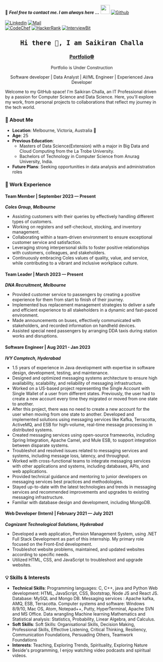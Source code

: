 <!--

## Complete list of github markdown emoji markup
https://gist.github.com/rxaviers/7360908

## technologies Icons 
https://simpleicons.org/

-->
📝 ***Feel free to contact me. I am always here ...*** <img src="https://media.giphy.com/media/WUlplcMpOCEmTGBtBW/giphy.gif" width="30">  [![Github](https://img.shields.io/github/followers/Ahmad-Sawalqeh?label=Follow%20Me&style=social)](https://github.com/elliot-robot)
<br>
<br>
[![Linkedin](https://img.shields.io/badge/LinkedIn-Saikiran%20Challa-blue?logo=Linkedin&logoColor=blue&labelColor=black)](https://www.linkedin.com/in/challa-oo7/)
[![Mail](https://img.shields.io/badge/Gmail-saikiran_challa@gmail.com-blue?logo=Gmail&logoColor=red&labelColor=black)](mailto:saikiranaus7399@gmail.com)
<br>
[![CodeChef](https://img.shields.io/badge/CodeChef-saikiran_challa-brightgreen?logo=CodeChef&logoColor=white&labelColor=black)](https://www.codechef.com/users/saikiran_007)
[![HackerRank](https://img.shields.io/badge/HackerRank-saikiran_challa-brightgreen?logo=HackerRank&logoColor=white&labelColor=black)](https://www.hackerrank.com/profile/saikiran7399)
[![InterviewBit](https://img.shields.io/badge/InterviewBit-saikiran_challa-blue?logo=InterviewBit&logoColor=white&labelColor=black)](https://www.interviewbit.com/profile/sai-kiran_974/)

<!-- [![HitCount](http://hits.dwyl.com/Ahmad-Sawalqeh/Ahmad-Sawalqeh.svg)](http://hits.dwyl.com/Ahmad-Sawalqeh/Ahmad-Sawalqeh) -->

<h2 align='center'><samp><strong>Hi there 👋, I am Saikiran Challa</strong></samp></h2>
<h3 align='center'><strong><a href="" target="_blank">Portfolio🌐</a></strong></h3>
<p align='center'> Portfolio is Under Construction</p>
<p align='center'>Software developer | Data Analyst | AI/ML Engineer | Experienced Java Developer</p>

<p align='left'> Welcome to my GitHub space! I'm Saikiran Challa, an IT Professional driven by a passion for Computer Science and Data Science. Here, you'll explore my work, from personal projects to collaborations that reflect my journey in the tech world.</p>

### 💬 About Me

- **Location**: Melbourne, Victoria, Australia 🦘
- **Age**: 25
- **Previous Education**: 
  - Masters of Data Science(Extension) with a major in Big Data and Cloud Computing from the La Trobe University.
  - Bachelors of Technology in Computer Science from Anurag University, India.
- **Future Plans**: Seeking opportunities in data analysis and administration roles

### 💼 Work Experience

#### Team Member | September 2023 — Present
***Coles Group, Melbourne***

- Assisting customers with their queries by effectively handling different types of customers.
- Working on registers and self-checkout, stocking, and inventory management.
- Collaborating within a team-driven environment to ensure exceptional customer service and satisfaction.
- Leveraging strong interpersonal skills to foster positive relationships with customers, colleagues, and stakeholders.
- Continuously embracing Coles values of quality, value, and service, while contributing to a vibrant and inclusive workplace culture.

#### Team Leader | March 2023 — Present
***DNA Recruitment, Melbourne***

- Provided customer service to passengers by creating a positive experience for them from start to finish of their journey.
- Implemented bus replacement management strategies to deliver a safe and efficient experience to all stakeholders in a dynamic and fast-paced environment.
- Made announcements on buses, effectively communicated with stakeholders, and recorded information on handheld devices.
- Assisted special need passengers by arranging DDA taxis during station works and disruptions.


#### Software Engineer | Aug 2021 - Jan 2023
***IVY Comptech, Hyderabad***

- 1.5 years of experience in Java development with expertise in software design, development, testing, and maintenance.
- Designed and optimized messaging systems architecture to ensure high availability, scalability, and reliability of messaging infrastructure.
- Worked on a US-based project representing the Single Account with Single Wallet of a user from different states. Previously, the user had to create a new account every time they migrated or moved from one state to another.
- After this project, there was no need to create a new account for the user when moving from one state to another. Developed and implemented solutions using messaging services like Kafka, Terracotta, ActiveMQ, and ESB for high-volume, real-time message processing in distributed systems.
- Created messaging services using open-source frameworks, including Spring Integration, Apache Camel, and Mule ESB, to support integration between disparate systems.
- Troubleshot and resolved issues related to messaging services and systems, including message loss, latency, and throughput.
- Worked with cross-functional teams to integrate messaging services with other applications and systems, including databases, APIs, and web applications.
- Provided technical guidance and mentoring to junior developers on messaging services best practices and methodologies.
- Stayed up-to-date with the latest technologies and trends in messaging services and recommended improvements and upgrades to existing messaging infrastructure.
- Familiar with database design and development, including MongoDB.

#### Web Developer (Intern) | February 2021 — July 2021
***Cognizant Technological Solutions, Hyderabad***

- Developed a web application, Pension Management System, using .NET Full Stack Development as part of this internship. My primary role focused on the Front-End development.
- Troubleshot website problems, maintained, and updated websites according to specific needs.
- Utilized HTML, CSS, and JavaScript to troubleshoot and upgrade websites.

### 💡 Skills & Interests

- **Technical Skills**:
Programming languages: C, C++, java and Python
Web development: HTML, JavaScript, CSS, Bootstrap, Node JS and React JS.
Database: MySQL and Mongo DB.
Messaging services : Apache kafka, AMQ, ESB, Terracotta.
Computer systems and software: Windows 8/9/10, Mac OS, Atom, Notepad++, Putty, HyperTerminal,
Apache SVN and MS Office.
Data wrangling
Machine learning
Mathematics and Statistical analysis: Statistics, Probability, Linear Algebra, and Calculus.
- **Soft Skills**: Soft Skills: Organisational Skills, Decision Making, Professional Skills, Effective Listening, Critical Thinking, Resiliency, Communication Foundations, Persuading Others, Teamwork Foundations
- **Interests**: Teaching, Exploring Trends, Spirituality, Exploring Nature
- Beside's programming, I enjoy watching video podcasts and spiritual videos.
